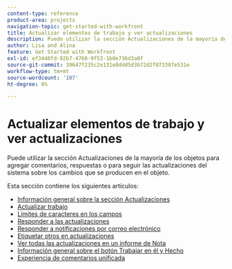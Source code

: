 ```yaml
---
content-type: reference
product-area: projects
navigation-topic: get-started-with-workfront
title: Actualizar elementos de trabajo y ver actualizaciones
description: Puede utilizar la sección Actualizaciones de la mayoría de los objetos para agregar comentarios, respuestas o para seguir las actualizaciones del sistema sobre los cambios que se producen en el objeto.
author: Lisa and Alina
feature: Get Started with Workfront
exl-id: ef3440fd-92b7-4760-9f53-1b0e736d3a0f
source-git-commit: 39647f235c2e131e0ddd5d3b72d2f073387e531e
workflow-type: tm+mt
source-wordcount: '107'
ht-degree: 0%

---
```


# Actualizar elementos de trabajo y ver actualizaciones

Puede utilizar la sección Actualizaciones de la mayoría de los objetos para agregar comentarios, respuestas o para seguir las actualizaciones del sistema sobre los cambios que se producen en el objeto.

Esta sección contiene los siguientes artículos:

* [Información general sobre la sección Actualizaciones](../../workfront-basics/updating-work-items-and-viewing-updates/updates-tab-overview.md)
* [Actualizar trabajo](../../workfront-basics/updating-work-items-and-viewing-updates/update-work.md)
* [Límites de caracteres en los campos](../../workfront-basics/updating-work-items-and-viewing-updates/character-limits-in-fields.md)
* [Responder a las actualizaciones](../../workfront-basics/updating-work-items-and-viewing-updates/reply-to-updates.md)
* [Responder a notificaciones por correo electrónico](../../workfront-basics/updating-work-items-and-viewing-updates/reply-to-email-notifications.md)
* [Etiquetar otros en actualizaciones](../../workfront-basics/updating-work-items-and-viewing-updates/tag-others-on-updates.md)
* [Ver todas las actualizaciones en un informe de Nota](../../workfront-basics/updating-work-items-and-viewing-updates/view-all-updates-in-a-report.md)
* [Información general sobre el botón Trabajar en él y Hecho](../../workfront-basics/updating-work-items-and-viewing-updates/work-on-it-and-done-buttons-accept-complete-work.md)
* [Experiencia de comentarios unificada](../../workfront-basics/updating-work-items-and-viewing-updates/unified-commenting-experience.md)
